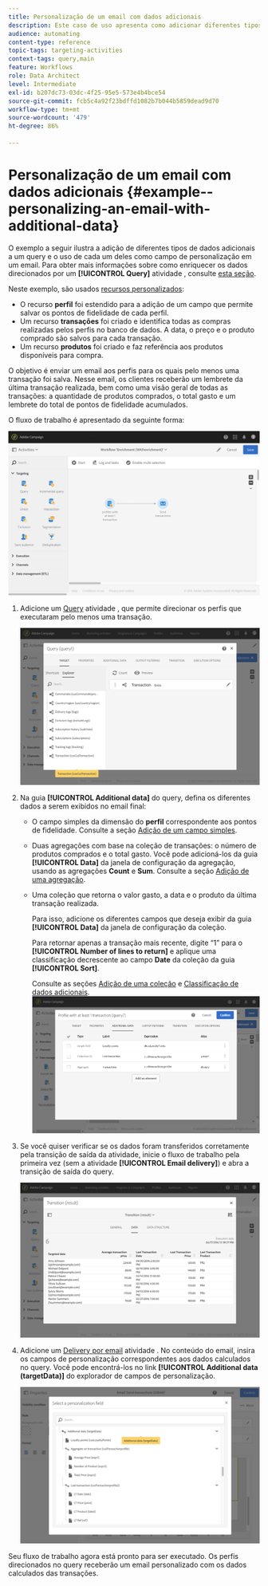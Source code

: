 ```yaml
---
title: Personalização de um email com dados adicionais
description: Este caso de uso apresenta como adicionar diferentes tipos de dados adicionais a um query e usá-lo como um campo de personalização em um email.
audience: automating
content-type: reference
topic-tags: targeting-activities
context-tags: query,main
feature: Workflows
role: Data Architect
level: Intermediate
exl-id: b207dc73-03dc-4f25-95e5-573e4b4bce54
source-git-commit: fcb5c4a92f23bdffd1082b7b044b5859dead9d70
workflow-type: tm+mt
source-wordcount: '479'
ht-degree: 86%

---
```


# Personalização de um email com dados adicionais {#example--personalizing-an-email-with-additional-data}

O exemplo a seguir ilustra a adição de diferentes tipos de dados adicionais a um query e o uso de cada um deles como campo de personalização em um email. Para obter mais informações sobre como enriquecer os dados direcionados por um **[!UICONTROL Query]** atividade , consulte [esta seção](../../automating/using/query.md#enriching-data).

Neste exemplo, são usados [recursos personalizados](../../developing/using/data-model-concepts.md):

* O recurso **perfil** foi estendido para a adição de um campo que permite salvar os pontos de fidelidade de cada perfil.
* Um recurso **transações** foi criado e identifica todas as compras realizadas pelos perfis no banco de dados. A data, o preço e o produto comprado são salvos para cada transação.
* Um recurso **produtos** foi criado e faz referência aos produtos disponíveis para compra.

O objetivo é enviar um email aos perfis para os quais pelo menos uma transação foi salva. Nesse email, os clientes receberão um lembrete da última transação realizada, bem como uma visão geral de todas as transações: a quantidade de produtos comprados, o total gasto e um lembrete do total de pontos de fidelidade acumulados.

O fluxo de trabalho é apresentado da seguinte forma:

![](assets/enrichment_example1.png)

1. Adicione um [Query](../../automating/using/query.md) atividade , que permite direcionar os perfis que executaram pelo menos uma transação.

   ![](assets/enrichment_example2.png)

1. Na guia **[!UICONTROL Additional data]** do query, defina os diferentes dados a serem exibidos no email final:

   * O campo simples da dimensão do **perfil** correspondente aos pontos de fidelidade. Consulte a seção [Adição de um campo simples](../../automating/using/query.md#adding-a-simple-field).
   * Duas agregações com base na coleção de transações: o número de produtos comprados e o total gasto. Você pode adicioná-los da guia **[!UICONTROL Data]** da janela de configuração da agregação, usando as agregações **Count** e **Sum**. Consulte a seção [Adição de uma agregação](../../automating/using/query.md#adding-an-aggregate).
   * Uma coleção que retorna o valor gasto, a data e o produto da última transação realizada.

      Para isso, adicione os diferentes campos que deseja exibir da guia **[!UICONTROL Data]** da janela de configuração da coleção.

      Para retornar apenas a transação mais recente, digite “1” para o **[!UICONTROL Number of lines to return]** e aplique uma classificação decrescente ao campo **Date** da coleção da guia **[!UICONTROL Sort]**.

      Consulte as seções [Adição de uma coleção](../../automating/using/query.md#adding-a-collection) e [Classificação de dados adicionais](../../automating/using/query.md#sorting-additional-data).
   ![](assets/enrichment_example4.png)

1. Se você quiser verificar se os dados foram transferidos corretamente pela transição de saída da atividade, inicie o fluxo de trabalho pela primeira vez (sem a atividade **[!UICONTROL Email delivery]**) e abra a transição de saída do query.

   ![](assets/enrichment_example5.png)

1. Adicione um [Delivery por email](../../automating/using/email-delivery.md) atividade . No conteúdo do email, insira os campos de personalização correspondentes aos dados calculados no query. Você pode encontrá-los no link **[!UICONTROL Additional data (targetData)]** do explorador de campos de personalização.

   ![](assets/enrichment_example3.png)

Seu fluxo de trabalho agora está pronto para ser executado. Os perfis direcionados no query receberão um email personalizado com os dados calculados das transações.
